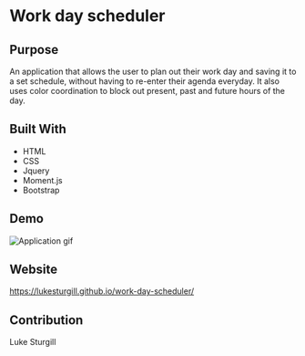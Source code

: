 # Work day scheduler

## Purpose
An application that allows the user to plan out their work day and saving it to a set schedule, without having to re-enter their agenda everyday. It also uses 
color coordination to block out present, past and future hours of the day.

## Built With
* HTML
* CSS
* Jquery
* Moment.js
* Bootstrap

## Demo
![Application gif](https://github.com/Lukesturgill/work-day-scheduler/blob/main/assets/Work%20Day%20Scheduler.gif?raw=true)

## Website
https://lukesturgill.github.io/work-day-scheduler/

## Contribution
Luke Sturgill